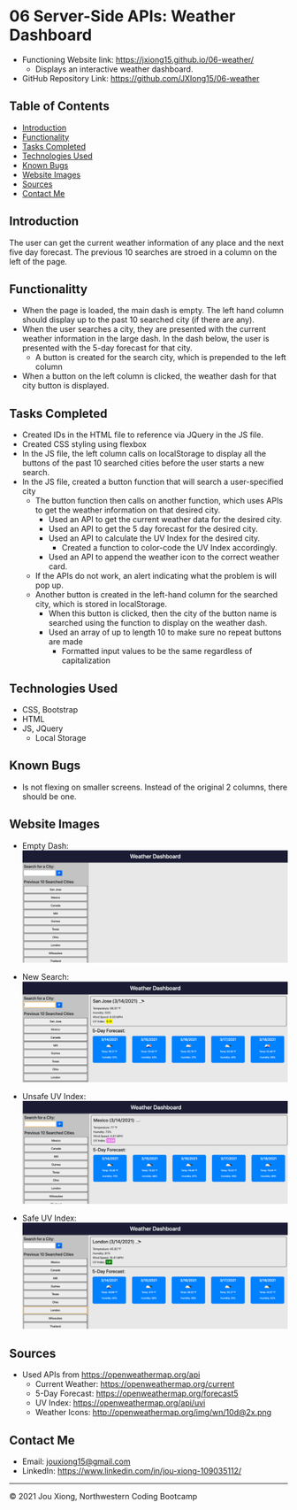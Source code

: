 # 06 Server-Side APIs: Weather Dashboard

* Functioning Website link: https://jxiong15.github.io/06-weather/
    * Displays an interactive weather dashboard.
* GitHub Repository Link: https://github.com/JXIong15/06-weather


## Table of Contents
* [Introduction](#introduction)
* [Functionality](#functionality)
* [Tasks Completed](#tasks-completed)
* [Technologies Used](#technologies-used)
* [Known Bugs](#known-bugs)
* [Website Images](#website-images)
* [Sources](#sources)
* [Contact Me](#contact-me)


## Introduction

The user can get the current weather information of any place and the next five day forecast. The previous 10 searches are stroed in a column on the left of the page.


## Functionalitty

* When the page is loaded, the main dash is empty. The left hand column should display up to the past 10 searched city (if there are any).
* When the user searches a city, they are presented with the current weather information in the large dash. In the dash below, the user is presented with the 5-day forecast for that city.
    * A button is created for the search city, which is prepended to the left column
* When a button on the left column is clicked, the weather dash for that city button is displayed.


## Tasks Completed

* Created IDs in the HTML file to reference via JQuery in the JS file.
* Created CSS styling using flexbox
* In the JS file, the left column calls on localStorage to display all the buttons of the past 10 searched cities before the user starts a new search.
* In the JS file, created a button function that will search a user-specified city
    * The button function then calls on another function, which uses APIs to get the weather information on that desired city.
        * Used an API to get the current weather data for the desired city.
        * Used an API to get the 5 day forecast for the desired city.
        * Used an API to calculate the UV Index for the desired city.
            * Created a function to color-code the UV Index accordingly.
        * Used an API to append the weather icon to the correct weather card.
    * If the APIs do not work, an alert indicating what the problem is will pop up.
    * Another button is created in the left-hand column for the searched city, which is stored in localStorage.
        * When this button is clicked, then the city of the button name is searched using the function to display on the weather dash.
        * Used an array of up to length 10 to make sure no repeat buttons are made
            * Formatted input values to be the same regardless of capitalization


## Technologies Used
* CSS, Bootstrap
* HTML
* JS, JQuery
   * Local Storage


## Known Bugs

* Is not flexing on smaller screens. Instead of the original 2 columns, there should be one.


## Website Images

* Empty Dash: 
![Empty Dash](./assets/empty-dash.png)

* New Search: 
![New Search](./assets/new-search.png)

* Unsafe UV Index: 
![Unsafe UV Index](./assets/uvindex-unsafe.png)

* Safe UV Index: 
![Safe UV Index](./assets/uvindex-safe.png)


## Sources

* Used APIs from https://openweathermap.org/api
    * Current Weather: https://openweathermap.org/current
    * 5-Day Forecast: https://openweathermap.org/forecast5
    * UV Index: https://openweathermap.org/api/uvi
    * Weather Icons: http://openweathermap.org/img/wn/10d@2x.png


## Contact Me
* Email: jouxiong15@gmail.com
* LinkedIn: https://www.linkedin.com/in/jou-xiong-109035112/

- - -
© 2021 Jou Xiong, Northwestern Coding Bootcamp
